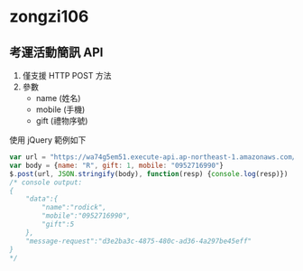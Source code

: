 # zongzi106

## 考運活動簡訊 API
1. 僅支援 HTTP POST 方法
2. 參數
	- name (姓名)
	- mobile (手機)
	- gift (禮物序號)

使用 jQuery 範例如下
```javascript
var url = "https://wa74g5em51.execute-api.ap-northeast-1.amazonaws.com/prod/ms-zongzi"
var body = {name: "R", gift: 1, mobile: "0952716990"}
$.post(url, JSON.stringify(body), function(resp) {console.log(resp)})
/* console output: 
{
    "data":{
        "name":"rodick",
        "mobile":"0952716990",
        "gift":5
    },
    "message-request":"d3e2ba3c-4875-480c-ad36-4a297be45eff"
}
*/
